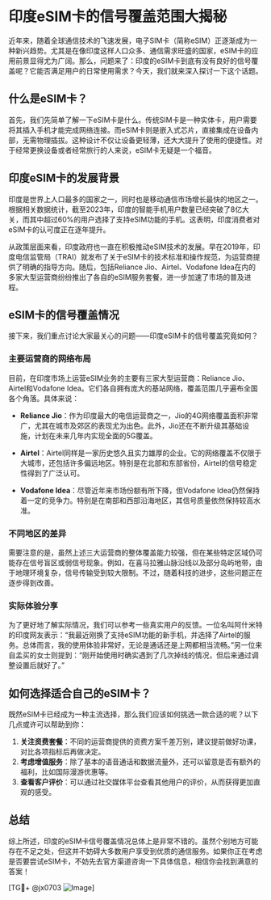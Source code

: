# 印度eSIM卡的信号覆盖范围大揭秘

近年来，随着全球通信技术的飞速发展，电子SIM卡（简称eSIM）正逐渐成为一种新兴趋势。尤其是在像印度这样人口众多、通信需求旺盛的国家，eSIM卡的应用前景显得尤为广阔。那么，问题来了：印度的eSIM卡到底有没有良好的信号覆盖呢？它能否满足用户的日常使用需求？今天，我们就来深入探讨一下这个话题。

## 什么是eSIM卡？

首先，我们先简单了解一下eSIM卡是什么。传统SIM卡是一种实体卡，用户需要将其插入手机才能完成网络连接。而eSIM卡则是嵌入式芯片，直接集成在设备内部，无需物理插拔。这种设计不仅让设备更轻薄，还大大提升了使用的便捷性。对于经常更换设备或者经常旅行的人来说，eSIM卡无疑是一个福音。

## 印度eSIM卡的发展背景

印度是世界上人口最多的国家之一，同时也是移动通信市场增长最快的地区之一。根据相关数据统计，截至2023年，印度的智能手机用户数量已经突破了8亿大关，而其中超过60%的用户选择了支持eSIM功能的手机。这表明，印度消费者对eSIM卡的认可度正在逐年提升。

从政策层面来看，印度政府也一直在积极推动eSIM技术的发展。早在2019年，印度电信监管局（TRAI）就发布了关于eSIM卡的技术标准和操作规范，为运营商提供了明确的指导方向。随后，包括Reliance Jio、Airtel、Vodafone Idea在内的多家大型运营商纷纷推出了各自的eSIM服务套餐，进一步加速了市场的普及进程。

## eSIM卡的信号覆盖情况

接下来，我们重点讨论大家最关心的问题——印度eSIM卡的信号覆盖究竟如何？

### 主要运营商的网络布局

目前，在印度市场上运营eSIM业务的主要有三家大型运营商：Reliance Jio、Airtel和Vodafone Idea。它们各自拥有庞大的基站网络，覆盖范围几乎遍布全国各个角落。具体来说：

- **Reliance Jio**：作为印度最大的电信运营商之一，Jio的4G网络覆盖面积非常广，尤其在城市及郊区的表现尤为出色。此外，Jio还在不断升级其基础设施，计划在未来几年内实现全面的5G覆盖。
  
- **Airtel**：Airtel同样是一家历史悠久且实力雄厚的企业。它的网络覆盖不仅限于大城市，还包括许多偏远地区。特别是在北部和东部省份，Airtel的信号稳定性得到了广泛认可。

- **Vodafone Idea**：尽管近年来市场份额有所下降，但Vodafone Idea仍然保持着一定的竞争力。特别是在南部和西部沿海地区，其信号质量依然保持较高水准。

### 不同地区的差异

需要注意的是，虽然上述三大运营商的整体覆盖能力较强，但在某些特定区域仍可能存在信号盲区或弱信号现象。例如，在喜马拉雅山脉沿线以及部分岛屿地带，由于地理环境复杂，信号传输受到较大限制。不过，随着科技的进步，这些问题正在逐步得到改善。

### 实际体验分享

为了更好地了解实际情况，我们可以参考一些真实用户的反馈。一位名叫阿什米特的印度网友表示：“我最近刚换了支持eSIM功能的新手机，并选择了Airtel的服务。总体而言，我的使用体验非常好，无论是通话还是上网都相当流畅。”另一位来自孟买的女士则提到：“刚开始使用时确实遇到了几次掉线的情况，但后来通过调整设置后就好了。”

## 如何选择适合自己的eSIM卡？

既然eSIM卡已经成为一种主流选择，那么我们应该如何挑选一款合适的呢？以下几点或许可以帮助到你：

1. **关注资费套餐**：不同的运营商提供的资费方案千差万别，建议提前做好功课，对比各项指标后再做决定。
2. **考虑增值服务**：除了基本的语音通话和数据流量外，还可以留意是否有额外的福利，比如国际漫游优惠等。
3. **查看客户评价**：可以通过社交媒体平台查看其他用户的评价，从而获得更加直观的感受。

## 总结

综上所述，印度的eSIM卡信号覆盖情况总体上是非常不错的。虽然个别地方可能存在不足之处，但这并不妨碍大多数用户享受到优质的通信服务。如果你正在考虑是否要尝试eSIM卡，不妨先去官方渠道咨询一下具体信息，相信你会找到满意的答案！

[TG💪+ @jx0703 ![Image](https://github.com/user-attachments/assets/dbca1d08-cadb-493c-b0ec-ad6f7a83f270)]